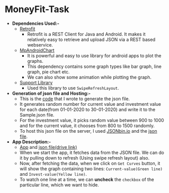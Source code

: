 # MoneyFit-Task
- **Dependencies Used:-**
  - [Retrofit](https://github.com/square/retrofit)
    - Retrofit is a REST Client for Java and Android. It makes it relatively easy to retrieve and upload JSON via a REST based webservice.
  - [MpAndroidChart](https://github.com/PhilJay/MPAndroidChart)
    - It is powerful and easy to use library for android apps to plot the graphs.
    - This dependency contains some graph types like bar graph, line graph, pie chart etc.
    - We can also show some animation while plotting the graph.
  - [Support Library](https://developer.android.com/topic/libraries/support-library/packages)
    - Used this library to use `SwipeRefreshLayout`.
- **Generation of json file and Hosting:-**
  - This is the [code](https://github.com/mohitshah3111999/MoneyFit-Task/blob/main/app/src/main/java/com/example/moneyfitio/JsonGenerator.java) that I wrote to generate the json file.
  - It generates random number for current value and investment value for each date(from 01-01-2020 to 30-01-2020) and write it to the Sample.json file.
  - For the investment value, it picks random value between 900 to 1000 and for the current value, it chooses from 800 to 1500 randomly.
  - To host this json file on the server, I used [JSONbin.io](https://jsonbin.io/) and the [json file](https://api.jsonbin.io/b/5fd283d381ec296ae71c5040).
- **App Description:-**
  - [App](https://drive.google.com/file/d/1KK74YpxT-ZXVEPoESHDc8gy_CDD6RajP/view?usp=sharing) and [json file(drive link)](https://drive.google.com/file/d/1S8fnMoQGA6Y51TiLrB5-xSgV-ZGDTFY0/view?usp=sharing)
  - When we start the app, it fetches data from the JSON file. We can do it by pulling down to refresh (Using swipe refresh layout) also.
  - Now, after fetching the data, when we click on `Get Curves` button, it will show the graph containing two lines: `Current-value(Green line)` and `Invest-value(Yellow line)`.
  - To watch one line at a time, we can **uncheck** the `checkbox` of the particular line, which we want to hide.
